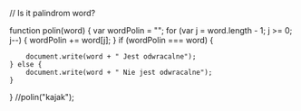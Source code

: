 
// Is it palindrom word?

function polin(word) {
    var wordPolin = "";
    for (var j = word.length - 1; j >= 0; j--) {
        wordPolin += word[j];
    }
    if (wordPolin === word) {

        document.write(word + " Jest odwracalne");
    } else {
        document.write(word + " Nie jest odwracalne");
    }
}
//polin("kajak");
